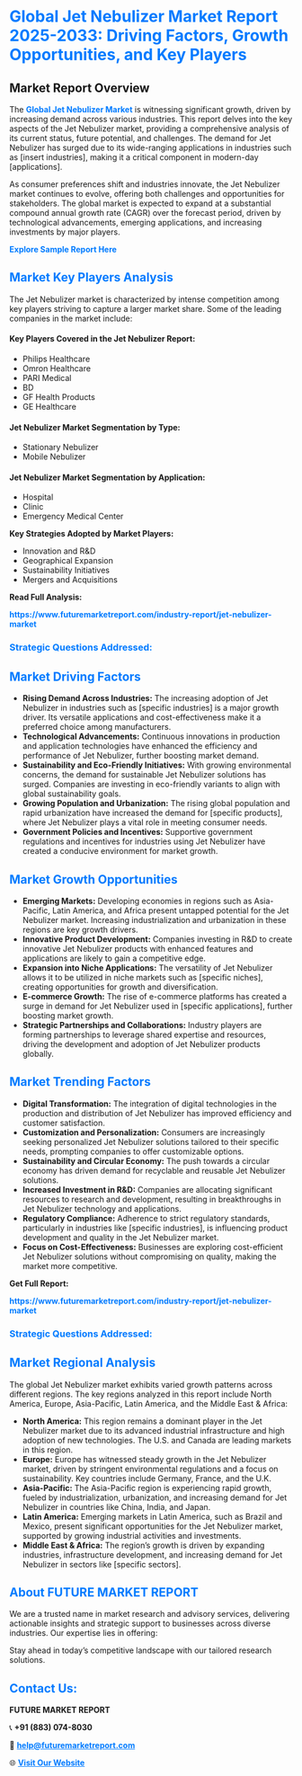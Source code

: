 <h1 style="color: #007BFF;">Global Jet Nebulizer Market Report 2025-2033: Driving Factors, Growth Opportunities, and Key Players</h1>

<section id="overview">
<h2>Market Report Overview</h2>
<p>The <a href="https://www.futuremarketreport.com/industry-report/jet-nebulizer-market" style="color: #007BFF; text-decoration: none;"><strong>Global Jet Nebulizer Market</strong></a> is witnessing significant growth, driven by increasing demand across various industries. This report delves into the key aspects of the Jet Nebulizer market, providing a comprehensive analysis of its current status, future potential, and challenges. The demand for Jet Nebulizer has surged due to its wide-ranging applications in industries such as [insert industries], making it a critical component in modern-day [applications].</p>
<p>As consumer preferences shift and industries innovate, the Jet Nebulizer market continues to evolve, offering both challenges and opportunities for stakeholders. The global market is expected to expand at a substantial compound annual growth rate (CAGR) over the forecast period, driven by technological advancements, emerging applications, and increasing investments by major players.</p>
</section>

<section id="overview">
<p><a href="https://www.futuremarketreport.com/request-sample/reportId=96938" style="color: #007BFF; text-decoration: none;"><strong>Explore Sample Report Here</strong></a></p>
</section>

<section id="key-players">
<h2 style="color: #007BFF;">Market Key Players Analysis</h2>
<p>The Jet Nebulizer market is characterized by intense competition among key players striving to capture a larger market share. Some of the leading companies in the market include:</p>
<h4>Key Players Covered in the Jet Nebulizer Report:</h4>
<ul><li>Philips Healthcare</li><li>Omron Healthcare</li><li>PARI Medical</li><li>BD</li><li>GF Health Products</li><li>GE Healthcare</li></ul>
<h4>Jet Nebulizer Market Segmentation by Type:</h4>
<ul><li>Stationary Nebulizer</li><li>Mobile Nebulizer</li></ul>

<h4>Jet Nebulizer Market Segmentation by Application:</h4>
<ul><li>Hospital</li><li>Clinic</li><li>Emergency Medical Center</li></ul>
<p><strong>Key Strategies Adopted by Market Players:</strong></p>
<ul>
<li>Innovation and R&D</li>
<li>Geographical Expansion</li>
<li>Sustainability Initiatives</li>
<li>Mergers and Acquisitions</li>
</ul>
</section>

<section>
<p><strong>Read Full Analysis: </strong></p><a href="https://www.futuremarketreport.com/industry-report/jet-nebulizer-market" style="color: #007BFF; text-decoration: none;"><strong>https://www.futuremarketreport.com/industry-report/jet-nebulizer-market</strong></a>
<h3 style="color: #007BFF;">Strategic Questions Addressed:</h3>
</section>

<section id="driving-factors">
<h2 style="color: #007BFF;">Market Driving Factors</h2>
<ul>
<li><strong>Rising Demand Across Industries:</strong> The increasing adoption of Jet Nebulizer in industries such as [specific industries] is a major growth driver. Its versatile applications and cost-effectiveness make it a preferred choice among manufacturers.</li>
<li><strong>Technological Advancements:</strong> Continuous innovations in production and application technologies have enhanced the efficiency and performance of Jet Nebulizer, further boosting market demand.</li>
<li><strong>Sustainability and Eco-Friendly Initiatives:</strong> With growing environmental concerns, the demand for sustainable Jet Nebulizer solutions has surged. Companies are investing in eco-friendly variants to align with global sustainability goals.</li>
<li><strong>Growing Population and Urbanization:</strong> The rising global population and rapid urbanization have increased the demand for [specific products], where Jet Nebulizer plays a vital role in meeting consumer needs.</li>
<li><strong>Government Policies and Incentives:</strong> Supportive government regulations and incentives for industries using Jet Nebulizer have created a conducive environment for market growth.</li>
</ul>
</section>

<section id="growth-opportunities">
<h2 style="color: #007BFF;">Market Growth Opportunities</h2>
<ul>
<li><strong>Emerging Markets:</strong> Developing economies in regions such as Asia-Pacific, Latin America, and Africa present untapped potential for the Jet Nebulizer market. Increasing industrialization and urbanization in these regions are key growth drivers.</li>
<li><strong>Innovative Product Development:</strong> Companies investing in R&D to create innovative Jet Nebulizer products with enhanced features and applications are likely to gain a competitive edge.</li>
<li><strong>Expansion into Niche Applications:</strong> The versatility of Jet Nebulizer allows it to be utilized in niche markets such as [specific niches], creating opportunities for growth and diversification.</li>
<li><strong>E-commerce Growth:</strong> The rise of e-commerce platforms has created a surge in demand for Jet Nebulizer used in [specific applications], further boosting market growth.</li>
<li><strong>Strategic Partnerships and Collaborations:</strong> Industry players are forming partnerships to leverage shared expertise and resources, driving the development and adoption of Jet Nebulizer products globally.</li>
</ul>
</section>

<section id="trending-factors">
<h2 style="color: #007BFF;">Market Trending Factors</h2>
<ul>
<li><strong>Digital Transformation:</strong> The integration of digital technologies in the production and distribution of Jet Nebulizer has improved efficiency and customer satisfaction.</li>
<li><strong>Customization and Personalization:</strong> Consumers are increasingly seeking personalized Jet Nebulizer solutions tailored to their specific needs, prompting companies to offer customizable options.</li>
<li><strong>Sustainability and Circular Economy:</strong> The push towards a circular economy has driven demand for recyclable and reusable Jet Nebulizer solutions.</li>
<li><strong>Increased Investment in R&D:</strong> Companies are allocating significant resources to research and development, resulting in breakthroughs in Jet Nebulizer technology and applications.</li>
<li><strong>Regulatory Compliance:</strong> Adherence to strict regulatory standards, particularly in industries like [specific industries], is influencing product development and quality in the Jet Nebulizer market.</li>
<li><strong>Focus on Cost-Effectiveness:</strong> Businesses are exploring cost-efficient Jet Nebulizer solutions without compromising on quality, making the market more competitive.</li>
</ul>
</section>

<section>
<p><strong>Get Full Report: </strong></p><a href="https://www.futuremarketreport.com/industry-report/jet-nebulizer-market" style="color: #007BFF; text-decoration: none;"><strong>https://www.futuremarketreport.com/industry-report/jet-nebulizer-market</strong></a>
<h3 style="color: #007BFF;">Strategic Questions Addressed:</h3>
</section>


<section id="regional-analysis">
<h2 style="color: #007BFF;">Market Regional Analysis</h2>
<p>The global Jet Nebulizer market exhibits varied growth patterns across different regions. The key regions analyzed in this report include North America, Europe, Asia-Pacific, Latin America, and the Middle East & Africa:</p>
<ul>
<li><strong>North America:</strong> This region remains a dominant player in the Jet Nebulizer market due to its advanced industrial infrastructure and high adoption of new technologies. The U.S. and Canada are leading markets in this region.</li>
<li><strong>Europe:</strong> Europe has witnessed steady growth in the Jet Nebulizer market, driven by stringent environmental regulations and a focus on sustainability. Key countries include Germany, France, and the U.K.</li>
<li><strong>Asia-Pacific:</strong> The Asia-Pacific region is experiencing rapid growth, fueled by industrialization, urbanization, and increasing demand for Jet Nebulizer in countries like China, India, and Japan.</li>
<li><strong>Latin America:</strong> Emerging markets in Latin America, such as Brazil and Mexico, present significant opportunities for the Jet Nebulizer market, supported by growing industrial activities and investments.</li>
<li><strong>Middle East & Africa:</strong> The region’s growth is driven by expanding industries, infrastructure development, and increasing demand for Jet Nebulizer in sectors like [specific sectors].</li>
</ul>
</section>

<footer>
<h2 style="color: #007BFF;">About FUTURE MARKET REPORT</h2>
<p>We are a trusted name in market research and advisory services, delivering actionable insights and strategic support to businesses across diverse industries. Our expertise lies in offering:</p>

<p>Stay ahead in today’s competitive landscape with our tailored research solutions.</p>

<h2 style="color: #007BFF;">Contact Us:</h2>
<p><strong>FUTURE MARKET REPORT</strong></p>
<p>📞 <strong>+91 (883) 074-8030</strong></p>
<p>📧 <strong><a href="mailto:help@futuremarketreport.com" style="color: #007BFF;">help@futuremarketreport.com</a></strong></p>
<p>🌐 <strong><a href="https://www.futuremarketreport.com/" style="color: #007BFF;">Visit Our Website</a></strong></p>
</footer>